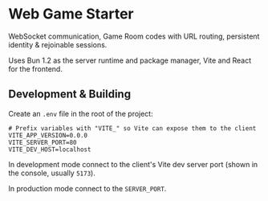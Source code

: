 # Web Game Starter

WebSocket communication, Game Room codes with URL routing, persistent identity & rejoinable sessions.

Uses Bun 1.2 as the server runtime and package manager, Vite and React for the frontend.

## Development & Building

Create an `.env` file in the root of the project:

```dotenv
# Prefix variables with "VITE_" so Vite can expose them to the client
VITE_APP_VERSION=0.0.0
VITE_SERVER_PORT=80
VITE_DEV_HOST=localhost
```

In development mode connect to the client's Vite dev server port (shown in the console, usually `5173`).

In production mode connect to the `SERVER_PORT`.
